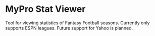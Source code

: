 # MyPro Stat Viewer
Tool for viewing statistics of Fantasy Football seasons.
Currently only supports ESPN leagues. Future support for Yahoo is planned.
